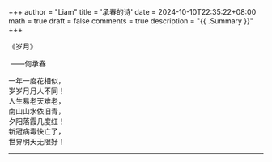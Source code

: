+++
author = "Liam"
title = '承春的诗'
date = 2024-10-10T22:35:22+08:00
math = true 
draft = false
comments = true
description = "{{ .Summary }}"
+++

《岁月》

​	——何承春

一年一度花相似， <br>
岁岁月月人不同！ <br>
人生易老天难老， <br>
南山山水依旧青， <br>
夕阳落霞几度红！ <br>
新冠病毒快亡了， <br>
世界明天无限好！ <br>

---

